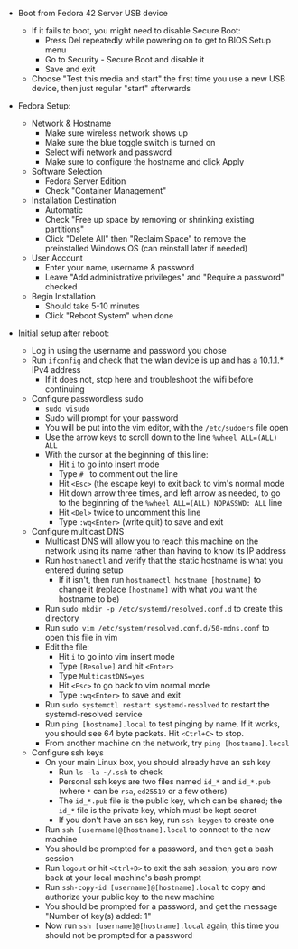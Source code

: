 * Boot from Fedora 42 Server USB device
	* If it fails to boot, you might need to disable Secure Boot:
		* Press Del repeatedly while powering on to get to BIOS Setup menu
		* Go to Security - Secure Boot and disable it
		* Save and exit
	* Choose "Test this media and start" the first time you use a new USB device, then just regular "start" afterwards

* Fedora Setup:
	* Network & Hostname
		* Make sure wireless network shows up
		* Make sure the blue toggle switch is turned on
		* Select wifi network and password
		* Make sure to configure the hostname and click Apply
	* Software Selection
		* Fedora Server Edition
		* Check "Container Management"
	* Installation Destination
		* Automatic
		* Check "Free up space by removing or shrinking existing partitions"
		* Click "Delete All" then "Reclaim Space" to remove the preinstalled Windows OS (can reinstall later if needed)
	* User Account
		* Enter your name, username & password
		* Leave "Add administrative privileges" and "Require a password" checked
	* Begin Installation
		* Should take 5-10 minutes
		* Click "Reboot System" when done

* Initial setup after reboot:
	* Log in using the username and password you chose
	* Run `ifconfig` and check that the wlan device is up and has a 10.1.1.* IPv4 address
		* If it does not, stop here and troubleshoot the wifi before continuing
	* Configure passwordless sudo
		* `sudo visudo`
		* Sudo will prompt for your password
		* You will be put into the vim editor, with the `/etc/sudoers` file open
		* Use the arrow keys to scroll down to the line `%wheel ALL=(ALL) ALL`
		* With the cursor at the beginning of this line:
			* Hit `i` to go into insert mode
			* Type `# ` to comment out the line
			* Hit `<Esc>` (the escape key) to exit back to vim's normal mode
			* Hit down arrow three times, and left arrow as needed, to go to the beginning of the `%wheel ALL=(ALL) NOPASSWD: ALL` line
			* Hit `<Del>` twice to uncomment this line
			* Type `:wq<Enter>` (write quit) to save and exit
	* Configure multicast DNS
		* Multicast DNS will allow you to reach this machine on the network using its name rather than having to know its IP address
		* Run `hostnamectl` and verify that the static hostname is what you entered during setup
			* If it isn't, then run `hostnamectl hostname [hostname]` to change it (replace `[hostname]` with what you want the hostname to be)
		* Run `sudo mkdir -p /etc/systemd/resolved.conf.d` to create this directory
		* Run `sudo vim /etc/system/resolved.conf.d/50-mdns.conf` to open this file in vim
		* Edit the file:
			* Hit `i` to go into vim insert mode
			* Type `[Resolve]` and hit `<Enter>`
			* Type `MulticastDNS=yes`
			* Hit `<Esc>` to go back to vim normal mode
			* Type `:wq<Enter>` to save and exit
		* Run `sudo systemctl restart systemd-resolved` to restart the systemd-resolved service
		* Run `ping [hostname].local` to test pinging by name.  If it works, you should see 64 byte packets.  Hit `<Ctrl+C>` to stop.
		* From another machine on the network, try `ping [hostname].local`
	* Configure ssh keys
		* On your main Linux box, you should already have an ssh key
			* Run `ls -la ~/.ssh` to check
			* Personal ssh keys are two files named `id_*` and `id_*.pub` (where `*` can be `rsa`, `ed25519` or a few others)
			* The `id_*.pub` file is the public key, which can be shared; the `id_*` file is the private key, which must be kept secret
			* If you don't have an ssh key, run `ssh-keygen` to create one
		* Run `ssh [username]@[hostname].local` to connect to the new machine
		* You should be prompted for a password, and then get a bash session
		* Run `logout` or hit `<Ctrl+D>` to exit the ssh session; you are now back at your local machine's bash prompt
		* Run `ssh-copy-id [username]@[hostname].local` to copy and authorize your public key to the new machine
		* You should be prompted for a password, and get the message "Number of key(s) added: 1"
		* Now run `ssh [username]@[hostname].local` again; this time you should not be prompted for a password
